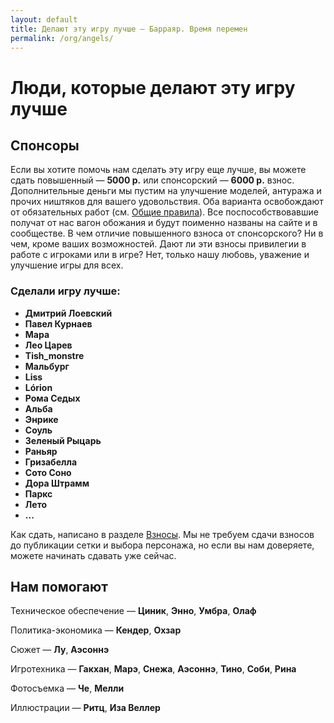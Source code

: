 ```yaml
---
layout: default
title: Делают эту игру лучше — Барраяр. Время перемен
permalink: /org/angels/
---
```


# Люди, которые делают эту игру лучше

## Спонсоры

Если вы хотите помочь нам сделать эту игру еще лучше, вы можете сдать повышенный — __5000 р.__ или спонсорский — __6000 р.__ взнос. Дополнительные деньги мы пустим на улучшение моделей, антуража и прочих ништяков для вашего удовольствия. Оба варианта освобождают от обязательных работ (см. [Общие правила](/rules/main/)). Все поспособствовавшие получат от нас вагон обожания и будут поименно названы на сайте и в сообществе. В чем отличие повышенного взноса от спонсорского? Ни в чем, кроме ваших возможностей. Дают ли эти взносы привилегии в работе с игроками или в игре? Нет, только нашу любовь, уважение и улучшение игры для всех.

### Сделали игру лучше:

- __Дмитрий Лоевский__
- __Павел Курнаев__
- __Мара__
- __Лео Царев__
- __Tish_monstre__
- __Мальбург__
- __Liss__
- __Lórion__
- __Рома Седых__
- __Альба__
- __Энрике__
- __Соуль__
- __Зеленый Рыцарь__
- __Раньяр__
- __Гризабелла__
- __Сото Соно__
- __Дора Штрамм__
- __Паркс__
- __Лето__
- __...__

Как сдать, написано в разделе [Взносы](/org#section-2). Мы не требуем сдачи взносов до публикации сетки и выбора персонажа, но если вы нам доверяете, можете начинать сдавать уже сейчас.

## Нам помогают

Техническое обеспечение — __Циник__, __Энно__, __Умбра__, __Олаф__

Политика-экономика — __Кендер__, __Охзар__

Сюжет — __Лу__, __Аэсоннэ__

Игротехника — __Гакхан__, __Марэ__, __Снежа__, __Аэсоннэ__, __Тино__, __Соби__, __Рина__

Фотосъемка — __Че__, __Мелли__

Иллюстрации — __Ритц__, __Иза Веллер__
